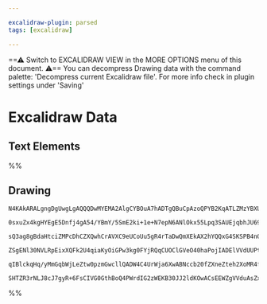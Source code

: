 ```yaml
---

excalidraw-plugin: parsed
tags: [excalidraw]

---
```

==⚠  Switch to EXCALIDRAW VIEW in the MORE OPTIONS menu of this document. ⚠== You can decompress Drawing data with the command palette: 'Decompress current Excalidraw file'. For more info check in plugin settings under 'Saving'


# Excalidraw Data
## Text Elements
%%
## Drawing
```compressed-json
N4KAkARALgngDgUwgLgAQQQDwMYEMA2AlgCYBOuA7hADTgQBuCpAzoQPYB2KqATLZMzYBXUtiRoIACyhQ4zZAHoFAc0JRJQgEYA6bGwC2CgF7N6hbEcK4OCtptbErHALRY8RMpWdx8Q1TdIEfARcZgRmBShcZQUebQBWbQBGGjoghH0EDihmbgBtcDBQMBKIEm4pAFE2ZQA5AC1CABZSABUAMwBHAFUABnxSWoB1ADUAGTZUkshYRArA7CiOZWCp

0sxuZx4kgHYEgE5Dnfj4gA54/YBmY/5SmE2ki+1e+N7epN6ANlOkx55Lpq3SAUEjqbhJU69IFSBCEZTScFNJraSFvCGXD7xJrfU7Q6wrcSoKGFARQUhsADWCAAwmx8GxSBUAMRJBCs1lrSCaXDYCnKclCDjEWn0xkSMnWZhwXCBbKciDtQj4fAAZVgqwkgg88uYZMpCCGoMk3D4JIguvJVLVMA16C15WhAvhHHCuTQSWhbGl2DU93db2h/OEcAAk

sQ3ag8gBdaHtciZMPcDhCZXQwhCrAVXC9eUCoUu5gR4rTaDwQmXEkAX2hYQQxG4SKSPB4n0+O0u0MYLHYXHdppLXdYnFqnDE3EuvXOpyaPzTzAAIukoHXuO0CGFoZphELKsFMtkI8nU2ahHBiLhl/X3TseNP9r19jtTtP+6UiBwKUmU/hofTeSu0DXfAwkKStwBjOhcDgOA1QvQli2gSQMkJCAiHhKA1gYQgEAoAAhHk+TzYU6QZZl2nIijMOwER

ZSgENl30NVLRpEixXQFk2U4qiaKyOiGPw3kg0FYjRQqCUOClGVeO40haPojIADElVVdUUPtetbggajZN4+TGL1KlDWIME0FfLSeOyPSmP1a1bXNOkHUKcydMshiACVhGdV1wU07S5IYgB5b1fXBAMnL83SGIUzgoAU3B9CVP1UHiXyLL4xSYpVQgjEJHhiVKCLXIyVosCgABBNDe3QYJ2gw1KXPS/SZXK2S2AoJDcCvVAjx/cK0r0yohTK1r2pCL

qIBlckqHq/yMmGqbWjLeZtw0pzmGwcllQADW4C4UrWja6XwABNccb20fZXneZteh2XoMR4fbSiMNgDG4YtIHoAghEJJJQJmyKMg84SCwjCAiMw/kSCynKTXyyAoeINUEDgXbNMRgBZNhiAQQbcE0YIuqAjcnMRkVSLQD6IFwulxtIZRuQACm2HZqF4XY2ZZtnegSABKeU3IQZQUxleYGdwZmJ05qXeBlnn4n5/6+oa6yqSCqAe0Pb9NLjeKEEFjN

SHTZR3rNLJ8cJ7gyR+6FsCIVG0GthBoQ4PWrdIG2zWEKB30JJ2ldKOwACsEEWZgVVduAsZxvGCYA1BiedpyeQ1xhWle/BTZLWY1PSRYe3lajdQMRa5jQHrfzYf8ifXJOS3wUJyvztOM6/ZVQPAas6EVYIizAysgA
```
%%